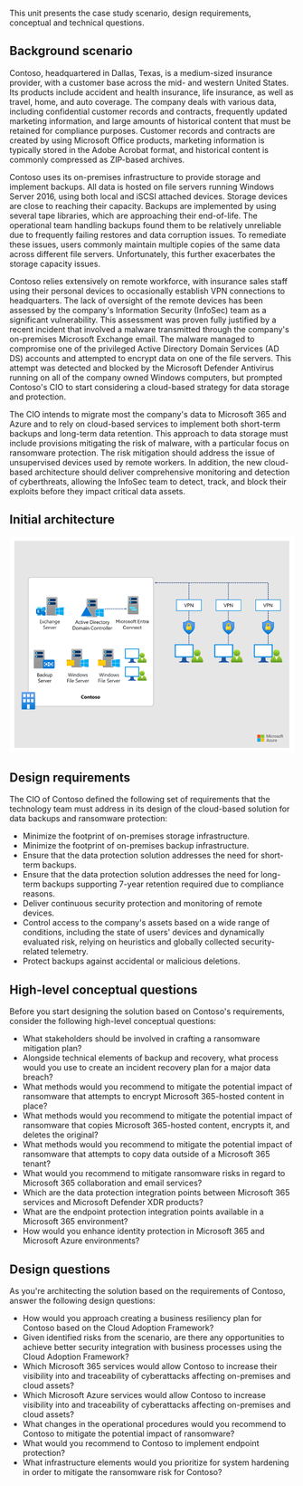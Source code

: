 This unit presents the case study scenario, design requirements, conceptual and technical questions.

## Background scenario

Contoso, headquartered in Dallas, Texas, is a medium-sized insurance provider, with a customer base across the mid- and western United States. Its products include accident and health insurance, life insurance, as well as travel, home, and auto coverage. The company deals with various data, including confidential customer records and contracts, frequently updated marketing information, and large amounts of historical content that must be retained for compliance purposes. Customer records and contracts are created by using Microsoft Office products, marketing information is typically stored in the Adobe Acrobat format, and historical content is commonly compressed as ZIP-based archives.

Contoso uses its on-premises infrastructure to provide storage and implement backups. All data is hosted on file servers running Windows Server 2016, using both local and iSCSI attached devices. Storage devices are close to reaching their capacity. Backups are implemented by using several tape libraries, which are approaching their end-of-life. The operational team handling backups found them to be relatively unreliable due to frequently failing restores and data corruption issues. To remediate these issues, users commonly maintain multiple copies of the same data across different file servers. Unfortunately, this further exacerbates the storage capacity issues.

Contoso relies extensively on remote workforce, with insurance sales staff using their personal devices to occasionally establish VPN connections to headquarters. The lack of oversight of the remote devices has been assessed by the company's Information Security (InfoSec) team as a significant vulnerability. This assessment was proven fully justified by a recent incident that involved a malware transmitted through the company's on-premises Microsoft Exchange email. The malware managed to compromise one of the privileged Active Directory Domain Services (AD DS) accounts and attempted to encrypt data on one of the file servers. This attempt was detected and blocked by the Microsoft Defender Antivirus running on all of the company owned Windows computers, but prompted Contoso's CIO to start considering a cloud-based strategy for data storage and protection.

The CIO intends to migrate most the company's data to Microsoft 365 and Azure and to rely on cloud-based services to implement both short-term backups and long-term data retention. This approach to data storage must include provisions mitigating the risk of malware, with a particular focus on ransomware protection. The risk mitigation should address the issue of unsupervised devices used by remote workers. In addition, the new cloud-based architecture should deliver comprehensive monitoring and detection of cyberthreats, allowing the InfoSec team to detect, track, and block their exploits before they impact critical data assets.

## Initial architecture

![Diagram of the initial architecture of Contoso.](../media/initial-architecture.png)

## Design requirements

The CIO of Contoso defined the following set of requirements that the technology team must address in its design of the cloud-based solution for data backups and ransomware protection:

- Minimize the footprint of on-premises storage infrastructure.
- Minimize the footprint of on-premises backup infrastructure.
- Ensure that the data protection solution addresses the need for short-term backups.
- Ensure that the data protection solution addresses the need for long-term backups supporting 7-year retention required due to compliance reasons.
- Deliver continuous security protection and monitoring of remote devices.
- Control access to the company's assets based on a wide range of conditions, including the state of users' devices and dynamically evaluated risk, relying on heuristics and globally collected security-related telemetry.
- Protect backups against accidental or malicious deletions.

## High-level conceptual questions

Before you start designing the solution based on Contoso's requirements, consider the following high-level conceptual questions:

- What stakeholders should be involved in crafting a ransomware mitigation plan?
- Alongside technical elements of backup and recovery, what process would you use to create an incident recovery plan for a major data breach? 
- What methods would you recommend to mitigate the potential impact of ransomware that attempts to encrypt Microsoft 365-hosted content in place?
- What methods would you recommend to mitigate the potential impact of ransomware that copies Microsoft 365-hosted content, encrypts it, and deletes the original?
- What methods would you recommend to mitigate the potential impact of ransomware that attempts to copy data outside of a Microsoft 365 tenant?
- What would you recommend to mitigate ransomware risks in regard to Microsoft 365 collaboration and email services?
- Which are the data protection integration points between Microsoft 365 services and Microsoft Defender XDR products?
- What are the endpoint protection integration points available in a Microsoft 365 environment?
- How would you enhance identity protection in Microsoft 365 and Microsoft Azure environments? 

## Design questions

As you're architecting the solution based on the requirements of Contoso, answer the following design questions:

- How would you approach creating a business resiliency plan for Contoso based on the Cloud Adoption Framework? 
- Given identified risks from the scenario, are there any opportunities to achieve better security integration with business processes using the Cloud Adoption Framework?
- Which Microsoft 365 services would allow Contoso to increase their visibility into and traceability of cyberattacks affecting on-premises and cloud assets?
- Which Microsoft Azure services would allow Contoso to increase visibility into and traceability of cyberattacks affecting on-premises and cloud assets?
- What changes in the operational procedures would you recommend to Contoso to mitigate the potential impact of ransomware?
- What would you recommend to Contoso to implement endpoint protection?
- What infrastructure elements would you prioritize for system hardening in order to mitigate the ransomware risk for Contoso?